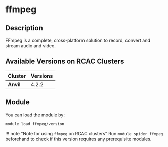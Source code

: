 # ffmpeg

## Description
FFmpeg is a complete, cross-platform solution to record, convert and stream audio and video.

## Available Versions on RCAC Clusters
|Cluster|Versions|
|---|---|
|**Anvil**|4.2.2|

## Module
You can load the module by:

```bash
module load ffmpeg/version
```

!!! note "Note for using `ffmpeg` on RCAC clusters"
    Run `module spider ffmpeg` beforehand to check if this version requires any prerequisite modules.
